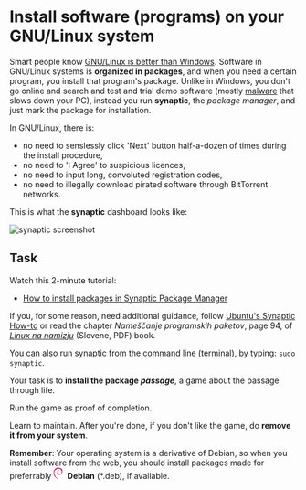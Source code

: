 Install software (programs) on your GNU/Linux system
====================================================

Smart people know [GNU/Linux is better than Windows](http://whylinuxisbetter.net/).
Software in GNU/Linux systems is **organized in packages**, and when you
need a certain program, you install that program's package.  Unlike in
Windows, you don't go online and search and test and trial demo software
(mostly [malware](http://en.wikipedia.org/wiki/Malware) that slows down your PC), instead you run **synaptic**,
the _package manager_, and just mark the package for installation.

In GNU/Linux, there is:
* no need to senslessly click 'Next' button half-a-dozen of times during the install procedure,
* no need to 'I Agree' to suspicious licences,
* no need to input long, convoluted registration codes,
* no need to illegally download pirated software through BitTorrent networks.

This is what the **synaptic** dashboard looks like:

![synaptic screenshot](http://upload.wikimedia.org/wikipedia/commons/9/93/Synaptic-screenshot.png)

Task
----
Watch this 2-minute tutorial:
* [How to install packages in Synaptic Package Manager](http://www.youtube.com/watch?v=vQgOxpG8vLY)

If you, for some reason, need additional guidance, follow
[Ubuntu's Synaptic How-to](https://help.ubuntu.com/community/SynapticHowto) or
read the chapter _Nameščanje programskih paketov_, page 94, of
[_Linux na namizju_](http://dk.fdv.uni-lj.si/ek/pdfs/ek_kovacic_2010_Linux_na_namizju.pdf) (Slovene, PDF) book.

You can also run synaptic from the command line (terminal),
by typing: `sudo synaptic`.

Your task is to **install the package _passage_**,
a game about the passage through life.

Run the game as proof of completion.

Learn to maintain. After you're done, if you don't like the game, do **remove it from your system**.

**Remember**: Your operating system is a derivative of Debian, so when you install software from the web, 
you should install packages made for preferrably 
![debian logo](https://github.com/CoderDojoSI/ideas/raw/master/tasks/resources/debian-logo-icon.png) **Debian** (*.deb), if available.
